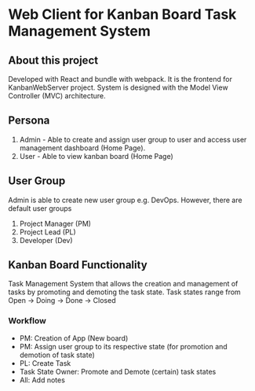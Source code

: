 # Web Client for Kanban Board Task Management System

## About this project
Developed with React and bundle with webpack. It is the frontend for KanbanWebServer project.
System is designed with the Model View Controller (MVC) architecture.

## Persona
1. Admin - Able to create and assign user group to user and access user management dashboard (Home Page). 
2. User - Able to view kanban board (Home Page)

## User Group
Admin is able to create new user group e.g. DevOps. However, there are default user groups
1. Project Manager (PM)
2. Project Lead (PL)
3. Developer (Dev)

## Kanban Board Functionality
Task Management System that allows the creation and management of tasks by promoting and demoting the task state.
Task states range from Open -> Doing -> Done -> Closed

### Workflow
- PM: Creation of App (New board)
- PM: Assign user group to its respective state (for promotion and demotion of task state)
- PL: Create Task
- Task State Owner: Promote and Demote (certain) task states
- All: Add notes
